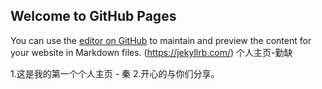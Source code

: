 ## Welcome to GitHub Pages

You can use the [editor on GitHub](https://github.com/qqchenhai/qinwei.github.io/edit/master/README.md) to maintain and preview the content for your website in Markdown files.
(https://jekyllrb.com/)
个人主页-勤缺































1.这是我的第一个个人主页 - 秦
2.开心的与你们分享。


